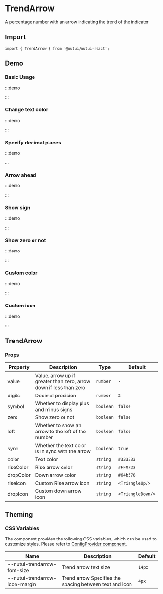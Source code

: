 # TrendArrow



A percentage number with an arrow indicating the trend of the indicator

## Import

```tsx
import { TrendArrow } from '@nutui/nutui-react';
```

## Demo

### Basic Usage

:::demo

<CodeBlock src='h5/demo1.tsx'></CodeBlock>

:::

### Change text color

:::demo

<CodeBlock src='h5/demo2.tsx'></CodeBlock>

:::

### Specify decimal places

:::demo

<CodeBlock src='h5/demo3.tsx'></CodeBlock>

:::

### Arrow ahead

:::demo

<CodeBlock src='h5/demo4.tsx'></CodeBlock>

:::

### Show sign

:::demo

<CodeBlock src='h5/demo5.tsx'></CodeBlock>

:::

### Show zero or not

:::demo

<CodeBlock src='h5/demo6.tsx'></CodeBlock>

:::

### Custom color

:::demo

<CodeBlock src='h5/demo7.tsx'></CodeBlock>

:::

### Custom icon

:::demo

<CodeBlock src='h5/demo8.tsx'></CodeBlock>

:::

## TrendArrow

### Props

| Property | Description | Type | Default |
| --- | --- | --- | --- |
| value | Value, arrow up if greater than zero, arrow down if less than zero | `number` | `-` |
| digits | Decimal precision | `number` | `2` |
| symbol | Whether to display plus and minus signs | `boolean` | `false` |
| zero | Show zero or not | `boolean` | `false` |
| left | Whether to show an arrow to the left of the number | `boolean` | `false` |
| sync | Whether the text color is in sync with the arrow | `boolean` | `true` |
| color | Text color | `string` | `#333333` |
| riseColor | Rise arrow color | `string` | `#FF0F23` |
| dropColor | Down arrow color | `string` | `#64b578` |
| riseIcon | Custom Rise arrow icon | `string` | `<TriangleUp/>` |
| dropIcon | Custom down arrow icon | `string` | `<TriangleDown/>` |

## Theming

### CSS Variables

The component provides the following CSS variables, which can be used to customize styles. Please refer to [ConfigProvider component](#/en-US/component/configprovider).

| Name | Description | Default |
| --- | --- | --- |
| \--nutui-trendarrow-font-size | Trend arrow text size | `14px` |
| \--nutui-trendarrow-icon-margin | Trend arrow Specifies the spacing between text and icon | `4px` |